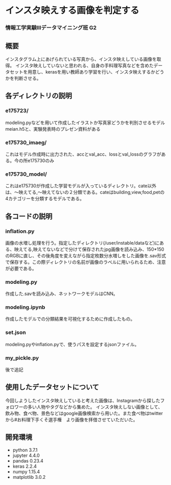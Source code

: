 # インスタ映えする画像を判定する
### 情報工学実験Ⅲデータマイニング班 G2
## 概要
インスタグラム上にあげられている写真から、インスタ映えしている画像を取得。
インスタ映えしていないと思われる、自身の手料理写真などを含めたデータセットを用意し、kerasを用い教師あり学習を行い、インスタ映えするかどうかを判断させる。

## 各ディレクトリの説明
### e175723/
modeling.pyなどを用いて作成したイラストか写真家どうかを判別させるモデルmeian.h5と、実験発表時のプレゼン資料がある

### e175730_imaeg/
これはモデル作成時に出力された、accとval_acc、lossとval_lossのグラフがある。今の所e175730のみ

### e175730_model/
これはe175730が作成した学習モデルが入っているディレクトリ。cate以外は、〜映えてる,〜映えてないの２分類である。cateはbuilding,view,food,petの4カテゴリーを分類するモデルである。

## 各コードの説明

### inflation.py
画像の水増し処理を行う。指定したディレクトリ(/user/instable/dataなど)にある、映えてる,映えてないなどで分けて保存されたjpg画像を読み込み、150*150のRGBに直し、その後角度を変えながら指定枚数分水増しをした画像を.sav形式で保存する。この際ディレクトリの名前が画像のラベルに用いられるため、注意が必要である。

### modeling.py
作成した.savを読み込み、ネットワークモデルはCNN。

### modeling.ipynb
作成したモデルでの分類結果を可視化するために作成したもの。

### set.json
modeling.pyやinflation.pyで、使うパスを設定するjsonファイル。

### my_pickle.py
後で追記

## 使用したデータセットについて
今回しようしたインスタ映えしていると考えた画像は、Instagramから探したフォロワーの多い人物やタグなどから集めた。
インスタ映えしない画像として、飲み物、食べ物、景色などはgoogle画像検索から用いた。また食べ物はtwitterから#お料理下手くそ選手権　より画像を拝借させていただいた。


## 開発環境
 * python 3.7.1
 * jupyter 4.4.0
 * pandas 0.23.4
 * keras 2.2.4
 * numpy 1.15.4
 * matplotlib 3.0.2
